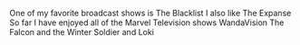 One of my favorite broadcast shows is The Blacklist
I also like The Expanse
So far I have enjoyed all of the Marvel Television shows WandaVision The Falcon and the Winter Soldier and Loki

